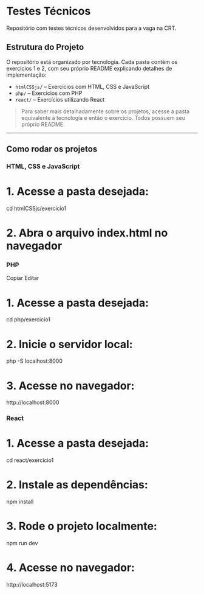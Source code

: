 # Testes Técnicos

Repositório com testes técnicos desenvolvidos para a vaga na CRT.

## Estrutura do Projeto

O repositório está organizado por tecnologia. Cada pasta contém os exercícios 1 e 2, com seu próprio README explicando detalhes de implementação:

- `htmlCSSjs/` – Exercícios com HTML, CSS e JavaScript
- `php/` – Exercícios com PHP  
- `react/` – Exercícios utilizando React

> Para saber mais detalhadamente sobre os projetos, acesse a pasta equivalente à tecnologia e então o exercício. Todos possuem seu próprio README.

---

## Como rodar os projetos

### HTML, CSS e JavaScript

# 1. Acesse a pasta desejada:
cd htmlCSSjs/exercicio1

# 2. Abra o arquivo index.html no navegador

### PHP

Copiar
Editar
# 1. Acesse a pasta desejada:
cd php/exercicio1

# 2. Inicie o servidor local:
php -S localhost:8000

# 3. Acesse no navegador:
http://localhost:8000

### React 
# 1. Acesse a pasta desejada:
cd react/exercicio1

# 2. Instale as dependências:
npm install

# 3. Rode o projeto localmente:
npm run dev

# 4. Acesse no navegador:
http://localhost:5173
